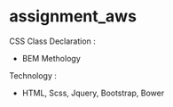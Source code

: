 # assignment_aws

CSS Class Declaration :
 - BEM Methology

Technology :
 - HTML, Scss, Jquery, Bootstrap, Bower
